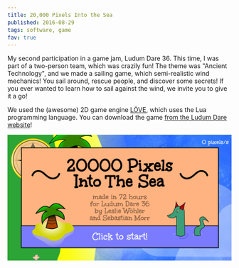 ```yaml
---
title: 20,000 Pixels Into the Sea
published: 2016-08-29
tags: software, game
fav: true
---
```


My second participation in a game jam, Ludum Dare 36. This time, I was part of a two-person team, which was crazily fun! The theme was "Ancient Technology", and we made a sailing game, which semi-realistic wind mechanics! You sail around, rescue people, and discover some secrets! If you ever wanted to learn how to sail against the wind, we invite you to give it a go!

We used the (awesome) 2D game engine [LÖVE](https://love2d.org/), which uses the Lua programming language. You can download the game [from the Ludum Dare website](http://ludumdare.com/compo/ludum-dare-36/?action=preview&uid=64665)!

[![Screenshot of "20,000 Pixels Into The Sea"](title.png)](http://ludumdare.com/compo/ludum-dare-36/?action=preview&uid=64665)
